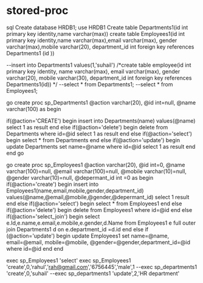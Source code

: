 # stored-proc
sql
Create database HRDB1;
use HRDB1
Create table Departments1(id int primary key identity,name varchar(max))
create table Employees1(id int primary key identity,name varchar(max),email varchar(max),
gender varchar(max),mobile varchar(20),
department_id int foreign key 
references Departments1 (id ))

--insert into Departments1 values(1,'suhail')
/*create  table employee(id int primary key identity,
name varchar(max),
email varchar(max),
gender varchar(20),
mobile varchar(30),
department_id int foreign key references Departments1(id)) */
--select * from Departments1;
--select * from Employees1;

go
create  proc sp_Departments1
@action varchar(20),
@id int=null,
@name varchar(100)
as 
begin 

if(@action='CREATE')
begin
insert into Departments(name) values(@name)
select 1 as result
end 
else if(@action='delete')
begin
delete from Departments where id=@id
select 1 as result
end
else if(@action='select')
begin 
select * from Departments
end 
else if(@action='update')
begin
update Departments set name=@name where id=@id
select 1 as result
end  
end
go

go
create proc sp_Employees1
@action varchar(20),
@id int=0,
@name varchar(100)=null,
@email varchar(100)=null,
@mobile varchar(10)=null,
@gender varchar(10)=null,
@depermant_id int =0
as begin
if(@action='create')
begin 
insert into Employees1(name,email,mobile,gender,department_id)
values(@name,@email,@mobile,@gender,@depermant_id)
select 1 result 
end
else if(@action='select')
begin
select * from Employees1
end
else if(@action='delete')
begin
delete  from Employees1 where id=@id
end
else if(@action='select_join')
begin
select e.Id,e.name,e.email,e.mobile,e.gender,d.Name 
from Employees1 e
full outer join 
Departments1 d
on e.department_id =d.id
end
else if (@action='update')
begin
update Employees1 set name=@name, email=@email, mobile=@mobile, 
@gender=@gender,department_id=@id where id=@id 
end
end


exec sp_Employees1 'select'
 exec sp_Employees1 'create',0,'rahul','rah@gmail.com','6756445','male',1
--exec sp_departments1 'create',0,'suhail'
--exec sp_departments1 'update',2,'HR department'
